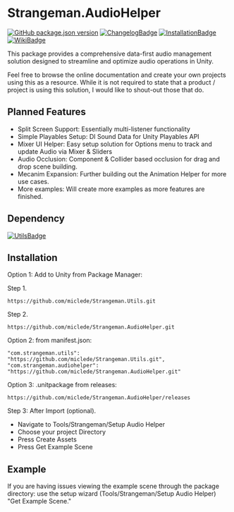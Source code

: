 # Strangeman.AudioHelper
[![GitHub package.json version]][ReleasesLink] [![ChangelogBadge]](CHANGELOG.md) [![InstallationBadge]](#installation) [![WikiBadge]][WikiLink]

This package provides a comprehensive data-first audio management solution designed to streamline and optimize audio operations in Unity.

Feel free to browse the online documentation and create your own projects using this as a resource. While it is not required to state that a product / project is using this solution, I would like to shout-out those that do.

## Planned Features
- Split Screen Support: Essentially multi-listener functionality
- Simple Playables Setup: DI Sound Data for Unity Playables API
- Mixer UI Helper: Easy setup solution for Options menu to track and update Audio via Mixer & Sliders
- Audio Occlusion: Component & Collider based occlusion for drag and drop scene building.
- Mecanim Expansion: Further building out the Animation Helper for more use cases.
- More examples: Will create more examples as more features are finished.

## Dependency
[![UtilsBadge]][UtilsLink]

## Installation
Option 1: Add to Unity from Package Manager:

Step 1.
```
https://github.com/miclede/Strangeman.Utils.git
```
Step 2.
```
https://github.com/miclede/Strangeman.AudioHelper.git
```

Option 2: from manifest.json:
```
"com.strangeman.utils": "https://github.com/miclede/Strangeman.Utils.git",
"com.strangeman.audiohelper": "https://github.com/miclede/Strangeman.AudioHelper.git"
```

Option 3: .unitpackage from releases:
```
https://github.com/miclede/Strangeman.AudioHelper/releases
```

Step 3: After Import (optional).
- Navigate to Tools/Strangeman/Setup Audio Helper
- Choose your project Directory
- Press Create Assets
- Press Get Example Scene


## Example
If you are having issues viewing the example scene through the package directory: use the setup wizard (Tools/Strangeman/Setup Audio Helper) "Get Example Scene."

<!------>
[ChangelogBadge]: https://img.shields.io/badge/Changelog-light
[GitHub package.json version]: https://img.shields.io/github/package-json/v/miclede/Strangeman.AudioHelper

[InstallationBadge]: https://img.shields.io/badge/Installation-red
[WikiBadge]: https://img.shields.io/badge/Documentation-purple
[UtilsBadge]: https://img.shields.io/badge/Strangeman.Utils-darkred

[ReleasesLink]: https://github.com/miclede/Strangeman.AudioHelper/releases/latest
[WikiLink]: https://github.com/miclede/Strangeman.AudioHelper/wiki
[UtilsLink]: https://github.com/miclede/Strangeman.Utils